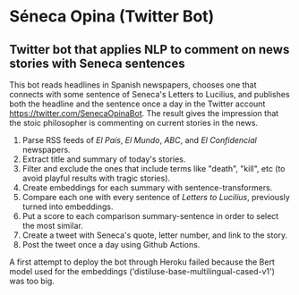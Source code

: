 # Séneca Opina (Twitter Bot)
## Twitter bot that applies NLP to comment on news stories with Seneca sentences

This bot reads headlines in Spanish newspapers, chooses one that connects with some sentence of Seneca's Letters to Lucilius, and publishes both the headline and the sentence once a day in the Twitter account https://twitter.com/SenecaOpinaBot. The result gives the impression that the stoic philosopher is commenting on current stories in the news.

1. Parse RSS feeds of _El País_, _El Mundo_, _ABC_, and _El Confidencial_ newspapers.
2. Extract title and summary of today's stories.
3. Filter and exclude the ones that include terms like "death", "kill", etc (to avoid playful results with tragic stories).
4. Create embeddings for each summary with sentence-transformers.
5. Compare each one with every sentence of _Letters to Lucilius_, previously turned into embeddings.
6. Put a score to each comparison summary-sentence in order to select the most similar.
7. Create a tweet with Seneca's quote, letter number, and link to the story.
8. Post the tweet once a day using Github Actions.

A first attempt to deploy the bot through Heroku failed because the Bert model used for the embeddings ('distiluse-base-multilingual-cased-v1') was too big.
